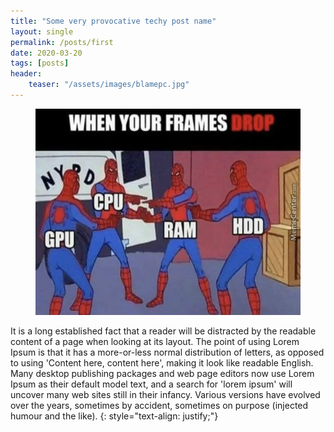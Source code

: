 ```yaml
---
title: "Some very provocative techy post name"
layout: single
permalink: /posts/first
date: 2020-03-20
tags: [posts]
header:
    teaser: "/assets/images/blamepc.jpg"
---
```


<figure>
  <img src="/assets/images/blamepc.jpg" alt="this is a placeholder image">
</figure>

It is a long established fact that a reader will be distracted by the readable content of a page when looking at its layout. The point of using Lorem Ipsum is that it has a more-or-less normal distribution of letters, as opposed to using 'Content here, content here', making it look like readable English. Many desktop publishing packages and web page editors now use Lorem Ipsum as their default model text, and a search for 'lorem ipsum' will uncover many web sites still in their infancy. Various versions have evolved over the years, sometimes by accident, sometimes on purpose (injected humour and the like).
{: style="text-align: justify;"}

